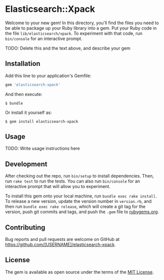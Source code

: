 # Elasticsearch::Xpack

Welcome to your new gem! In this directory, you'll find the files you need to be able to package up your Ruby library into a gem. Put your Ruby code in the file `lib/elasticsearch/xpack`. To experiment with that code, run `bin/console` for an interactive prompt.

TODO: Delete this and the text above, and describe your gem

## Installation

Add this line to your application's Gemfile:

```ruby
gem 'elasticsearch-xpack'
```

And then execute:

    $ bundle

Or install it yourself as:

    $ gem install elasticsearch-xpack

## Usage

TODO: Write usage instructions here

## Development

After checking out the repo, run `bin/setup` to install dependencies. Then, run `rake test` to run the tests. You can also run `bin/console` for an interactive prompt that will allow you to experiment.

To install this gem onto your local machine, run `bundle exec rake install`. To release a new version, update the version number in `version.rb`, and then run `bundle exec rake release`, which will create a git tag for the version, push git commits and tags, and push the `.gem` file to [rubygems.org](https://rubygems.org).

## Contributing

Bug reports and pull requests are welcome on GitHub at https://github.com/[USERNAME]/elasticsearch-xpack.


## License

The gem is available as open source under the terms of the [MIT License](http://opensource.org/licenses/MIT).

